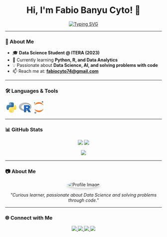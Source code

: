 <h1 align="center">Hi, I'm Fabio Banyu Cyto! 👋</h1>

<p align="center">
  <a href="https://git.io/typing-svg">
    <img src="https://readme-typing-svg.herokuapp.com?size=24&color=F7B93E&center=true&vCenter=true&width=500&lines=Hello+World!+🌍;Data+Science+Student+%40+ITERA;Python+%26+R+Enthusiast;Always+Learning+New+Things" alt="Typing SVG" />
  </a>
</p>

---

### 🚀 About Me  
- 🎓 **Data Science Student @ ITERA (2023)**  
- 🌱 Currently learning **Python, R, and Data Analytics**  
- 💡 Passionate about **Data Science, AI, and solving problems with code**  
- 📫 Reach me at: [**fabiocyto74@gmail.com**](mailto:fabiocyto74@gmail.com)  

---

### 🛠️ Languages & Tools
<p align="left">
  <img src="https://raw.githubusercontent.com/devicons/devicon/master/icons/python/python-original.svg" alt="Python" width="40" height="40"/>
  <img src="https://raw.githubusercontent.com/devicons/devicon/master/icons/r/r-original.svg" alt="R" width="40" height="40"/>
  <img src="https://raw.githubusercontent.com/devicons/devicon/master/icons/jupyter/jupyter-original.svg" alt="Jupyter" width="40" height="40"/>
</p>

---

### 📊 GitHub Stats
<p align="center">
  <img src="https://github-readme-stats.vercel.app/api?username=fabiocyto&show_icons=true&theme=tokyonight&hide_border=true" height="160px"/>
  <img src="https://github-readme-stats.vercel.app/api/top-langs/?username=fabiocyto&layout=compact&theme=tokyonight&hide_border=true" height="160px"/>
</p>

<p align="center">
  <img src="https://github-readme-streak-stats.herokuapp.com/?user=fabiocyto&theme=tokyonight&hide_border=true" height="160px"/>
</p>

---

### 📷 About Me
<div align="center">
  <img src="https://cdn.discordapp.com/attachments/833344740073144360/1412799539446026300/WhatsApp_Image_2025-09-03_at_20.59.20_219ca8bd1.jpg" 
       alt="Profile Image" 
       width="150" 
       height="150" 
       style="border-radius: 50%; border: 2px solid #fff; box-shadow: 0 4px 8px rgba(0, 0, 0, 0.2);">
  <p><i>"Curious learner, passionate about Data Science and solving problems through code."</i></p>
</div>

---

### 🌐 Connect with Me
<p align="center">
  <a href="https://github.com/fabiocyto" target="_blank">
    <img src="https://img.shields.io/badge/GitHub-181717?style=for-the-badge&logo=github&logoColor=white"/>
  </a>
  <a href="mailto:fabiocyto74@gmail.com" target="_blank">
    <img src="https://img.shields.io/badge/Email-D14836?style=for-the-badge&logo=gmail&logoColor=white"/>
  </a>
  <a href="https://www.instagram.com/" target="_blank">
    <img src="https://img.shields.io/badge/Instagram-E4405F?style=for-the-badge&logo=instagram&logoColor=white"/>
  </a>
  <a href="tel:+6285769715375" target="_blank">
    <img src="https://img.shields.io/badge/WhatsApp-25D366?style=for-the-badge&logo=whatsapp&logoColor=white"/>
  </a>
</p>
